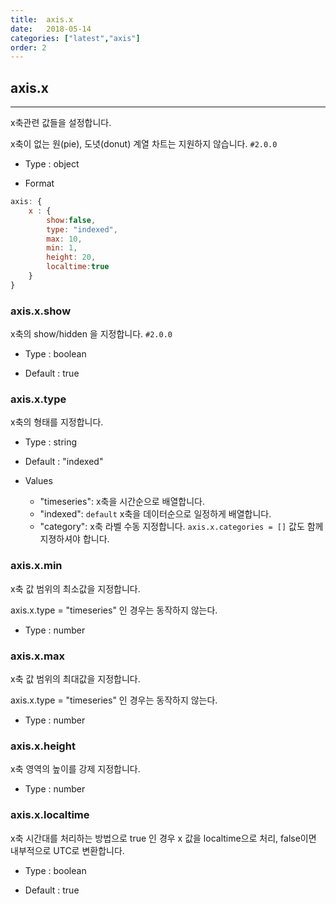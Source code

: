 ```yaml
---
title:  axis.x
date:   2018-05-14
categories: ["latest","axis"]
order: 2
---
```


## axis.x
---

x축관련 값들을 설정합니다.

x축이 없는 원(pie), 도녓(donut) 계열 차트는 지원하지 않습니다.
`#2.0.0`

* Type : object

* Format
```javascript
axis: {
    x : {
        show:false,
        type: "indexed",
        max: 10,
        min: 1,
        height: 20,
        localtime:true
    }
}
```

### axis.x.show

x축의 show/hidden 을 지정합니다.
`#2.0.0`

* Type : boolean

* Default : true


### axis.x.type

x축의 형태를 지정합니다.

* Type : string

* Default : "indexed"

* Values
  * "timeseries": x축을 시간순으로 배열합니다.
  * "indexed": `default` x축을 데이터순으로 일정하게 배열합니다.
  * "category": x축 라벨 수동 지정합니다. `axis.x.categories = []` 값도 함께 지졍하셔야 합니다.

### axis.x.min

x축 값 범위의 최소값을 지정합니다.

axis.x.type = "timeseries" 인 경우는 동작하지 않는다.

* Type : number


### axis.x.max

x축 값 범위의 최대값을 지정합니다.

axis.x.type = "timeseries" 인 경우는 동작하지 않는다.

* Type : number

### axis.x.height

x축 영역의 높이를 강제 지정합니다.

* Type : number

### axis.x.localtime

x축 시간대를 처리하는 방법으로 true 인 경우 x 값을 localtime으로 처리, false이면 내부적으로 UTC로 변환합니다.

* Type : boolean

* Default : true

